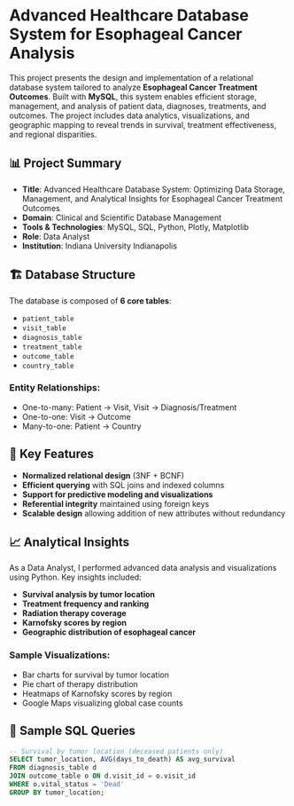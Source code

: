 # Advanced Healthcare Database System for Esophageal Cancer Analysis

This project presents the design and implementation of a relational database system tailored to analyze **Esophageal Cancer Treatment Outcomes**. Built with **MySQL**, this system enables efficient storage, management, and analysis of patient data, diagnoses, treatments, and outcomes. The project includes data analytics, visualizations, and geographic mapping to reveal trends in survival, treatment effectiveness, and regional disparities.

## 📊 Project Summary

- **Title**: Advanced Healthcare Database System: Optimizing Data Storage, Management, and Analytical Insights for Esophageal Cancer Treatment Outcomes
- **Domain**: Clinical and Scientific Database Management
- **Tools & Technologies**: MySQL, SQL, Python, Plotly, Matplotlib
- **Role**: Data Analyst
- **Institution**: Indiana University Indianapolis

## 🏗️ Database Structure

The database is composed of **6 core tables**:
- `patient_table`
- `visit_table`
- `diagnosis_table`
- `treatment_table`
- `outcome_table`
- `country_table`

### Entity Relationships:
- One-to-many: Patient → Visit, Visit → Diagnosis/Treatment
- One-to-one: Visit → Outcome
- Many-to-one: Patient → Country

## 🧠 Key Features

- **Normalized relational design** (3NF + BCNF)
- **Efficient querying** with SQL joins and indexed columns
- **Support for predictive modeling and visualizations**
- **Referential integrity** maintained using foreign keys
- **Scalable design** allowing addition of new attributes without redundancy

## 📈 Analytical Insights

As a Data Analyst, I performed advanced data analysis and visualizations using Python. Key insights included:

- **Survival analysis by tumor location**
- **Treatment frequency and ranking**
- **Radiation therapy coverage**
- **Karnofsky scores by region**
- **Geographic distribution of esophageal cancer**

### Sample Visualizations:
- Bar charts for survival by tumor location
- Pie chart of therapy distribution
- Heatmaps of Karnofsky scores by region
- Google Maps visualizing global case counts

## 🧪 Sample SQL Queries

```sql
-- Survival by tumor location (deceased patients only)
SELECT tumor_location, AVG(days_to_death) AS avg_survival
FROM diagnosis_table d
JOIN outcome_table o ON d.visit_id = o.visit_id
WHERE o.vital_status = 'Dead'
GROUP BY tumor_location;

